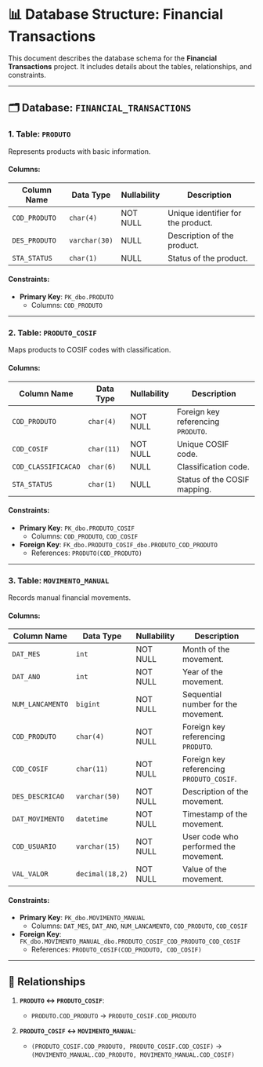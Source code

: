 # 📊 Database Structure: Financial Transactions

This document describes the database schema for the **Financial Transactions** project. It includes details about the tables, relationships, and constraints.

---

## 🗂️ Database: `FINANCIAL_TRANSACTIONS`

### **1. Table: `PRODUTO`**
Represents products with basic information.

#### Columns:
| Column Name   | Data Type      | Nullability | Description                          |
|---------------|----------------|-------------|--------------------------------------|
| `COD_PRODUTO` | `char(4)`      | NOT NULL    | Unique identifier for the product.  |
| `DES_PRODUTO` | `varchar(30)`  | NULL        | Description of the product.         |
| `STA_STATUS`  | `char(1)`      | NULL        | Status of the product.              |

#### Constraints:
- **Primary Key**: `PK_dbo.PRODUTO`
  - Columns: `COD_PRODUTO`

---

### **2. Table: `PRODUTO_COSIF`**
Maps products to COSIF codes with classification.

#### Columns:
| Column Name        | Data Type      | Nullability | Description                          |
|--------------------|----------------|-------------|--------------------------------------|
| `COD_PRODUTO`      | `char(4)`      | NOT NULL    | Foreign key referencing `PRODUTO`.  |
| `COD_COSIF`        | `char(11)`     | NOT NULL    | Unique COSIF code.                  |
| `COD_CLASSIFICACAO`| `char(6)`      | NULL        | Classification code.                |
| `STA_STATUS`       | `char(1)`      | NULL        | Status of the COSIF mapping.        |

#### Constraints:
- **Primary Key**: `PK_dbo.PRODUTO_COSIF`
  - Columns: `COD_PRODUTO`, `COD_COSIF`
- **Foreign Key**: `FK_dbo.PRODUTO_COSIF_dbo.PRODUTO_COD_PRODUTO`
  - References: `PRODUTO(COD_PRODUTO)`

---

### **3. Table: `MOVIMENTO_MANUAL`**
Records manual financial movements.

#### Columns:
| Column Name       | Data Type       | Nullability | Description                          |
|-------------------|-----------------|-------------|--------------------------------------|
| `DAT_MES`         | `int`           | NOT NULL    | Month of the movement.              |
| `DAT_ANO`         | `int`           | NOT NULL    | Year of the movement.               |
| `NUM_LANCAMENTO`  | `bigint`        | NOT NULL    | Sequential number for the movement. |
| `COD_PRODUTO`     | `char(4)`       | NOT NULL    | Foreign key referencing `PRODUTO`.  |
| `COD_COSIF`       | `char(11)`      | NOT NULL    | Foreign key referencing `PRODUTO_COSIF`. |
| `DES_DESCRICAO`   | `varchar(50)`   | NOT NULL    | Description of the movement.        |
| `DAT_MOVIMENTO`   | `datetime`      | NOT NULL    | Timestamp of the movement.          |
| `COD_USUARIO`     | `varchar(15)`   | NOT NULL    | User code who performed the movement. |
| `VAL_VALOR`       | `decimal(18,2)` | NOT NULL    | Value of the movement.              |

#### Constraints:
- **Primary Key**: `PK_dbo.MOVIMENTO_MANUAL`
  - Columns: `DAT_MES`, `DAT_ANO`, `NUM_LANCAMENTO`, `COD_PRODUTO`, `COD_COSIF`
- **Foreign Key**: `FK_dbo.MOVIMENTO_MANUAL_dbo.PRODUTO_COSIF_COD_PRODUTO_COD_COSIF`
  - References: `PRODUTO_COSIF(COD_PRODUTO, COD_COSIF)`

---

## 🔗 Relationships
1. **`PRODUTO` ↔ `PRODUTO_COSIF`**:
   - `PRODUTO.COD_PRODUTO` → `PRODUTO_COSIF.COD_PRODUTO`

2. **`PRODUTO_COSIF` ↔ `MOVIMENTO_MANUAL`**:
   - `(PRODUTO_COSIF.COD_PRODUTO, PRODUTO_COSIF.COD_COSIF)` → `(MOVIMENTO_MANUAL.COD_PRODUTO, MOVIMENTO_MANUAL.COD_COSIF)`
